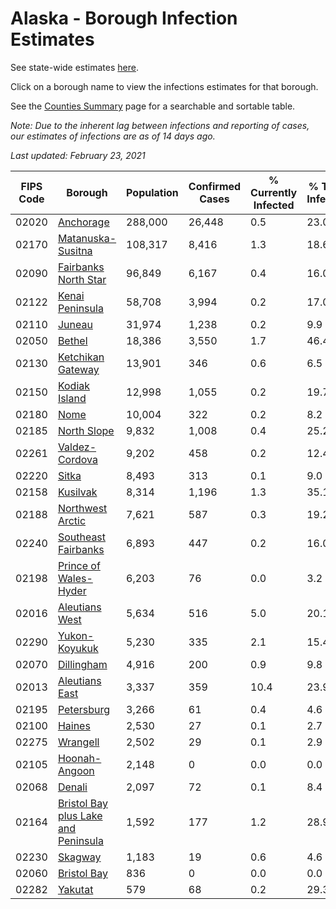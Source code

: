 # Alaska - Borough Infection Estimates

See state-wide estimates [here](/infections/us-ak).

Click on a borough name to view the infections estimates for that borough.

See the [Counties Summary](/infections/summary-counties) page for a searchable and sortable table.

*Note: Due to the inherent lag between infections and reporting of cases, our estimates of infections are as of 14 days ago.*

*Last updated: February 23, 2021*

|   FIPS Code |                                                                    Borough |   Population |   Confirmed Cases |   % Currently Infected |   % Total Infected |
|-------------|----------------------------------------------------------------------------|--------------|-------------------|------------------------|--------------------|
|       02020 |                                                     [Anchorage](anchorage) |      288,000 |            26,448 |                    0.5 |               23.0 |
|       02170 |                                     [Matanuska-Susitna](matanuska-susitna) |      108,317 |             8,416 |                    1.3 |               18.6 |
|       02090 |                               [Fairbanks North Star](fairbanks-north-star) |       96,849 |             6,167 |                    0.4 |               16.0 |
|       02122 |                                         [Kenai Peninsula](kenai-peninsula) |       58,708 |             3,994 |                    0.2 |               17.0 |
|       02110 |                                                           [Juneau](juneau) |       31,974 |             1,238 |                    0.2 |                9.9 |
|       02050 |                                                           [Bethel](bethel) |       18,386 |             3,550 |                    1.7 |               46.4 |
|       02130 |                                     [Ketchikan Gateway](ketchikan-gateway) |       13,901 |               346 |                    0.6 |                6.5 |
|       02150 |                                             [Kodiak Island](kodiak-island) |       12,998 |             1,055 |                    0.2 |               19.7 |
|       02180 |                                                               [Nome](nome) |       10,004 |               322 |                    0.2 |                8.2 |
|       02185 |                                                 [North Slope](north-slope) |        9,832 |             1,008 |                    0.4 |               25.2 |
|       02261 |                                           [Valdez-Cordova](valdez-cordova) |        9,202 |               458 |                    0.2 |               12.4 |
|       02220 |                                                             [Sitka](sitka) |        8,493 |               313 |                    0.1 |                9.0 |
|       02158 |                                                       [Kusilvak](kusilvak) |        8,314 |             1,196 |                    1.3 |               35.1 |
|       02188 |                                       [Northwest Arctic](northwest-arctic) |        7,621 |               587 |                    0.3 |               19.2 |
|       02240 |                                 [Southeast Fairbanks](southeast-fairbanks) |        6,893 |               447 |                    0.2 |               16.0 |
|       02198 |                             [Prince of Wales-Hyder](prince-of-wales-hyder) |        6,203 |                76 |                    0.0 |                3.2 |
|       02016 |                                           [Aleutians West](aleutians-west) |        5,634 |               516 |                    5.0 |               20.1 |
|       02290 |                                             [Yukon-Koyukuk](yukon-koyukuk) |        5,230 |               335 |                    2.1 |               15.4 |
|       02070 |                                                   [Dillingham](dillingham) |        4,916 |               200 |                    0.9 |                9.8 |
|       02013 |                                           [Aleutians East](aleutians-east) |        3,337 |               359 |                   10.4 |               23.9 |
|       02195 |                                                   [Petersburg](petersburg) |        3,266 |                61 |                    0.4 |                4.6 |
|       02100 |                                                           [Haines](haines) |        2,530 |                27 |                    0.1 |                2.7 |
|       02275 |                                                       [Wrangell](wrangell) |        2,502 |                29 |                    0.1 |                2.9 |
|       02105 |                                             [Hoonah-Angoon](hoonah-angoon) |        2,148 |                 0 |                    0.0 |                0.0 |
|       02068 |                                                           [Denali](denali) |        2,097 |                72 |                    0.1 |                8.4 |
|       02164 | [Bristol Bay plus Lake and Peninsula](bristol-bay-plus-lake-and-peninsula) |        1,592 |               177 |                    1.2 |               28.9 |
|       02230 |                                                         [Skagway](skagway) |        1,183 |                19 |                    0.6 |                4.6 |
|       02060 |                                                 [Bristol Bay](bristol-bay) |          836 |                 0 |                    0.0 |                0.0 |
|       02282 |                                                         [Yakutat](yakutat) |          579 |                68 |                    0.2 |               29.3 |